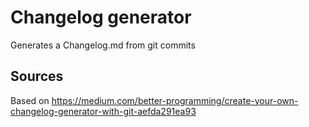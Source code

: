 # Changelog generator

Generates a Changelog.md from git commits

## Sources

Based on https://medium.com/better-programming/create-your-own-changelog-generator-with-git-aefda291ea93
